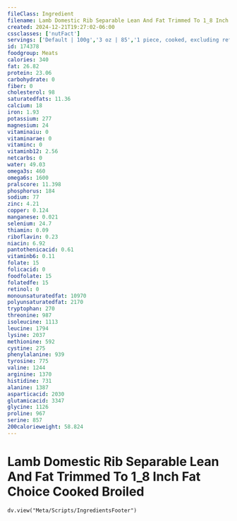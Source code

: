 ```yaml
---
fileClass: Ingredient
filename: Lamb Domestic Rib Separable Lean And Fat Trimmed To 1_8 Inch Fat Choice Cooked Broiled
created: 2024-12-21T19:27:02-06:00
cssclasses: ['nutFact']
servings: ['Default | 100g','3 oz | 85','1 piece, cooked, excluding refuse (yield from 1 lb raw meat with refuse) | 222']
id: 174378
foodgroup: Meats
calories: 340
fat: 26.82
protein: 23.06
carbohydrate: 0
fiber: 0
cholesterol: 98
saturatedfats: 11.36
calcium: 18
iron: 1.93
potassium: 277
magnesium: 24
vitaminaiu: 0
vitaminarae: 0
vitaminc: 0
vitaminb12: 2.56
netcarbs: 0
water: 49.03
omega3s: 460
omega6s: 1600
pralscore: 11.398
phosphorus: 184
sodium: 77
zinc: 4.21
copper: 0.124
manganese: 0.021
selenium: 24.7
thiamin: 0.09
riboflavin: 0.23
niacin: 6.92
pantothenicacid: 0.61
vitaminb6: 0.11
folate: 15
folicacid: 0
foodfolate: 15
folatedfe: 15
retinol: 0
monounsaturatedfat: 10970
polyunsaturatedfat: 2170
tryptophan: 270
threonine: 987
isoleucine: 1113
leucine: 1794
lysine: 2037
methionine: 592
cystine: 275
phenylalanine: 939
tyrosine: 775
valine: 1244
arginine: 1370
histidine: 731
alanine: 1387
asparticacid: 2030
glutamicacid: 3347
glycine: 1126
proline: 967
serine: 857
200calorieweight: 58.824
---
```


# Lamb Domestic Rib Separable Lean And Fat Trimmed To 1_8 Inch Fat Choice Cooked Broiled

```dataviewjs
dv.view("Meta/Scripts/IngredientsFooter")
```